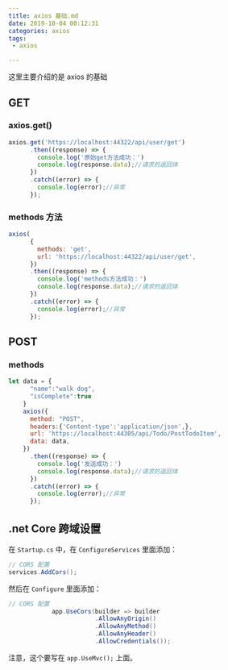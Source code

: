 ```yaml
---
title: axios 基础.md
date: 2019-10-04 00:12:31
categories: axios
tags:
 - axios

---
```


这里主要介绍的是 axios 的基础
<!--more-->

## GET

### axios.get()

```js
axios.get('https://localhost:44322/api/user/get')
      .then((response) => {
        console.log('原始get方法成功：')
        console.log(response.data);//请求的返回体
      })
      .catch((error) => {
        console.log(error);//异常
      });
```

### methods 方法

```js
axios(
      {
        methods: 'get',
        url: 'https://localhost:44322/api/user/get',
      })
      .then((response) => {
        console.log('methods方法成功：')
        console.log(response.data);//请求的返回体
      })
      .catch((error) => {
        console.log(error);//异常
      });
```

## POST

### methods

```js
let data = {
      "name":"walk dog",
      "isComplete":true
    }
    axios({
      method: "POST",
      headers:{'Content-type':'application/json',},
      url: 'https://localhost:44305/api/Todo/PostTodoItem',
      data: data,
    })
      .then((response) => {
        console.log('发送成功：')
        console.log(response.data);//请求的返回体
      })
      .catch((error) => {
        console.log(error);//异常
      });
```

## .net Core 跨域设置

在 `Startup.cs` 中，在 `ConfigureServices` 里面添加：

```c#
// CORS 配置            
services.AddCors();
```

然后在 `Configure` 里面添加：

```c#
// CORS 配置  
            app.UseCors(builder => builder
                        .AllowAnyOrigin()
                        .AllowAnyMethod()
                        .AllowAnyHeader()
                        .AllowCredentials());
```

注意，这个要写在 `app.UseMvc();` 上面。